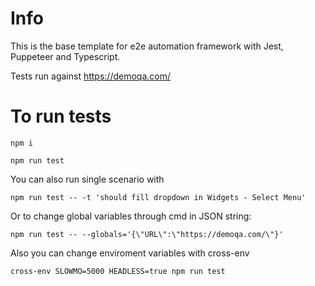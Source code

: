 # Info

This is the base template for e2e automation framework with Jest, Puppeteer and Typescript.

Tests run against https://demoqa.com/

# To run tests

```
npm i
```

```
npm run test
```

You can also run single scenario with 

```
npm run test -- -t 'should fill dropdown in Widgets - Select Menu'
```

Or to change global variables through cmd in JSON string:

```
npm run test -- --globals='{\"URL\":\"https://demoqa.com/\"}'
```

Also you can change enviroment variables with cross-env

```
cross-env SLOWMO=5000 HEADLESS=true npm run test
```